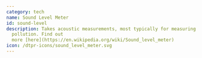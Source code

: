 ```yaml
---
category: tech
name: Sound Level Meter
id: sound-level
description: Takes acoustic measurements, most typically for measuring noise
  pollution. Find out
  more [here](https://en.wikipedia.org/wiki/Sound_level_meter)
icon: /dtpr-icons/sound_level_meter.svg
---
```

